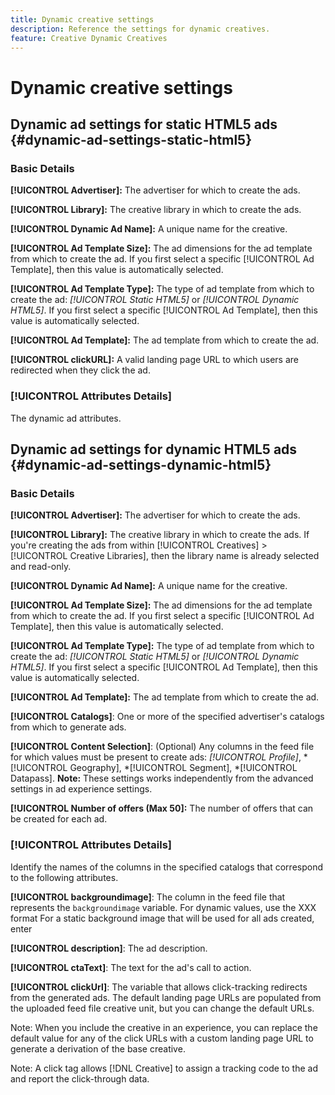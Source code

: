 ```yaml
---
title: Dynamic creative settings
description: Reference the settings for dynamic creatives.
feature: Creative Dynamic Creatives
---
```

# Dynamic creative settings

<!-- add a description -->

## Dynamic ad settings for static HTML5 ads {#dynamic-ad-settings-static-html5}

<!-- add a description -->

### Basic Details

**[!UICONTROL Advertiser]:** The advertiser for which to create the ads.

**[!UICONTROL Library]:** The creative library in which to create the ads.

**[!UICONTROL Dynamic Ad Name]:** A unique name for the creative.

**[!UICONTROL Ad Template Size]:** The ad dimensions for the ad template from which to create the ad. If you first select a specific [!UICONTROL Ad Template], then this value is automatically selected.

**[!UICONTROL Ad Template Type]:** The type of ad template from which to create the ad: *[!UICONTROL Static HTML5]* or *[!UICONTROL Dynamic HTML5]*.<!-- explain more --> If you first select a specific [!UICONTROL Ad Template], then this value is automatically selected.

**[!UICONTROL Ad Template]:** The ad template from which to create the ad.

**[!UICONTROL clickURL]:** A valid landing page URL to which users are redirected when they click the ad.

### [!UICONTROL Attributes Details]

The dynamic ad attributes.<!-- do these vary according to the uploaded file?  -->

## Dynamic ad settings for dynamic HTML5 ads {#dynamic-ad-settings-dynamic-html5}

<!-- add a description -->

### Basic Details

**[!UICONTROL Advertiser]:** The advertiser for which to create the ads.

**[!UICONTROL Library]:** The creative library in which to create the ads. If you're creating the ads from within [!UICONTROL Creatives] > [!UICONTROL Creative Libraries], then the library name is already selected and read-only.

**[!UICONTROL Dynamic Ad Name]:** A unique name for the creative.

**[!UICONTROL Ad Template Size]:** The ad dimensions for the ad template from which to create the ad. If you first select a specific [!UICONTROL Ad Template], then this value is automatically selected.

**[!UICONTROL Ad Template Type]:** The type of ad template from which to create the ad: *[!UICONTROL Static HTML5]* or *[!UICONTROL Dynamic HTML5]*.<!-- explain more --> If you first select a specific [!UICONTROL Ad Template], then this value is automatically selected.

**[!UICONTROL Ad Template]:** The ad template from which to create the ad.

<!-- I don't see this, but check once in production:  **[!UICONTROL All Catalogs]**: Generates ads from all available catalogs for the specified advertiser. -->

**[!UICONTROL Catalogs]**: <!-- (When [!UICONTROL All Catalogs] isn't selected) -->One or more of the specified advertiser's catalogs from which to generate ads.

**[!UICONTROL Content Selection]**: (Optional) Any columns in the feed file for which values must be present to create ads: *[!UICONTROL Profile]*, *[!UICONTROL Geography], *[!UICONTROL Segment], *[!UICONTROL Datapass].  **Note:** These settings works independently from the advanced settings in ad experience settings.

**[!UICONTROL Number of offers (Max 50]:** The number of offers that can be created for each ad.<!-- Clarify this -- is this the frequency cap (max number of times an ad may be served)? -->

### [!UICONTROL Attributes Details]




Identify the names of the columns in the specified catalogs <!-- feed files? --> that correspond to the following attributes.<!-- verify --><!-- will these necessarily all be dynamic?  If static, then no formatting, I guess. --><!-- do these vary according to the uploaded file?  -->

**[!UICONTROL backgroundimage]**: The column in the feed file that represents the `backgroundimage` variable. For dynamic values, use the XXX format <!-- ??? --><!-- Demo shows her using `!{background_image}` -- not sure if the actual column name includes the symbols or if it's just `background_image` but the formatting indicates that we're plugging in cell data to create the ads? --> For a static background image that will be used for all ads created, enter <!-- what? How would you indicate this?-->

<!-- I think we'll be listing the column names from the specified feed file, and we'll accept only specific column names for this attribute, so the user will get a small drop-down list to choose from. -->

**[!UICONTROL description]**: The <!-- default? --> ad description.<!-- used how? -->

**[!UICONTROL ctaText]**: <!-- default? --> The text for the ad's call to action<!-- necessarily a call to action button? -->.

**[!UICONTROL clickUrl]**: The variable that allows click-tracking redirects from the generated<!-- ?? --> ads.<!-- Or is this the default landing page for all ads? --> The default landing page URLs are populated from the uploaded feed file creative unit, but you can change the default URLs.

Note: When you include the creative in an experience, you can replace the default
value for any of the click URLs with a custom landing page URL to generate a derivation
of the base creative.

Note: A click tag allows [!DNL Creative] to assign a tracking code to the ad and report
the click-through data.

